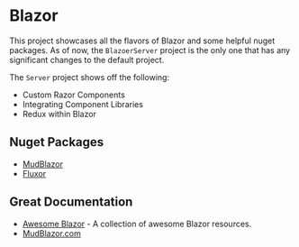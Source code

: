 # Blazor

This project showcases all the flavors of Blazor and some helpful nuget packages. As of now, the `BlazoerServer` project is the only one that has any significant changes to the default project. 

The `Server` project shows off the following:

* Custom Razor Components
* Integrating Component Libraries
* Redux within Blazor

## Nuget Packages

* [MudBlazor](https://github.com/Garderoben/MudBlazor)
* [Fluxor](https://github.com/mrpmorris/Fluxor)

## Great Documentation

* [Awesome Blazor](https://github.com/AdrienTorris/awesome-blazor) - A collection of awesome Blazor resources.
* [MudBlazor.com](https://mudblazor.com/)
